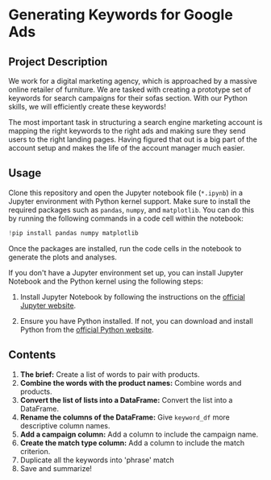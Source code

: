 # Generating Keywords for Google Ads
## Project Description
We work for a digital marketing agency, which is approached by a massive online retailer of furniture. We are tasked with creating a prototype set of keywords for search campaigns for their sofas section. With our Python skills, we will efficiently create these keywords!

The most important task in structuring a search engine marketing account is mapping the right keywords to the right ads and making sure they send users to the right landing pages. Having figured that out is a big part of the account setup and makes the life of the account manager much easier.
## Usage
Clone this repository and open the Jupyter notebook file (`*.ipynb`) in a Jupyter environment with Python kernel support. Make sure to install the required packages such as `pandas`, `numpy`, and `matplotlib`. You can do this by running the following commands in a code cell within the notebook:
```python
!pip install pandas numpy matplotlib
```
Once the packages are installed, run the code cells in the notebook to generate the plots and analyses.

If you don't have a Jupyter environment set up, you can install Jupyter Notebook and the Python kernel using the following steps:

1. Install Jupyter Notebook by following the instructions on the [official Jupyter website](https://jupyter.org/install).

2. Ensure you have Python installed. If not, you can download and install Python from the [official Python website](https://www.python.org/downloads/).
## Contents
1. **The brief:** Create a list of words to pair with products.
2. **Combine the words with the product names:** Combine words and products.
3. **Convert the list of lists into a DataFrame:** Convert the list into a DataFrame.
4. **Rename the columns of the DataFrame:** Give `keyword_df` more descriptive column names.
5. **Add a campaign column:** Add a column to include the campaign name.
6. **Create the match type column:** Add a column to include the match criterion.
7. Duplicate all the keywords into 'phrase' match
8. Save and summarize!